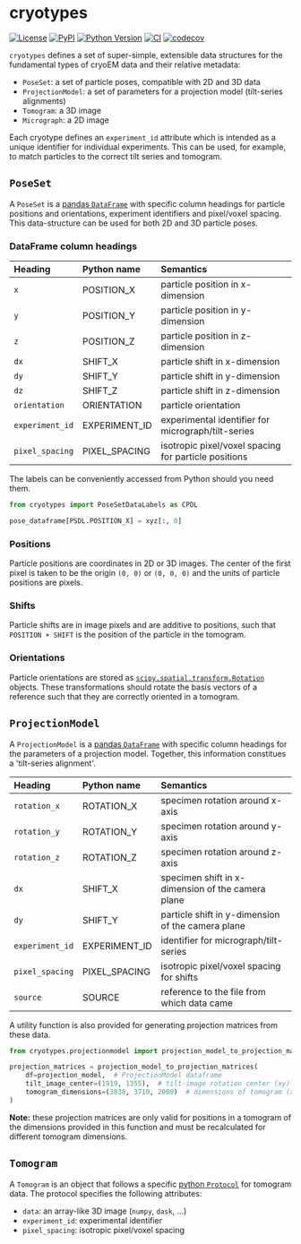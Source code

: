# cryotypes

[![License](https://img.shields.io/pypi/l/cryotypes.svg?color=green)](https://github.com/teamtomo/cryotypes/raw/main/LICENSE)
[![PyPI](https://img.shields.io/pypi/v/cryotypes.svg?color=green)](https://pypi.org/project/cryotypes)
[![Python Version](https://img.shields.io/pypi/pyversions/cryotypes.svg?color=green)](https://python.org)
[![CI](https://github.com/teamtomo/cryotypes/workflows/ci/badge.svg)](https://github.com/alisterburt/cryotypes/actions)
[![codecov](https://codecov.io/gh/teamtomo/cryotypes/branch/master/graph/badge.svg)](https://codecov.io/gh/teamtomo/cryotypes)

`cryotypes` defines a set of super-simple, extensible data structures for the fundamental types of cryoEM data and their relative metadata:
- `PoseSet`: a set of particle poses, compatible with 2D and 3D data
- `ProjectionModel`: a set of parameters for a projection model (tilt-series alignments)
- `Tomogram`: a 3D image
- `Micrograph`: a 2D image

Each cryotype defines an `experiment_id` attribute which is intended as a unique identifier for individual experiments. This can be used, for example, to match particles to the correct tilt series and tomogram.


## `PoseSet`
A `PoseSet` is a [pandas `DataFrame`](https://pandas.pydata.org/docs/) with specific column headings for particle positions and orientations, experiment identifiers and pixel/voxel spacing. This data-structure can be used for both 2D and 3D particle poses.

### DataFrame column headings
| Heading         | Python name   | Semantics                                            |
|:----------------|:--------------|:-----------------------------------------------------|
| `x`             | POSITION_X    | particle position in x-dimension                     |
| `y`             | POSITION_Y    | particle position in y-dimension                     |
| `z`             | POSITION_Z    | particle position in z-dimension                     |
| `dx`            | SHIFT_X       | particle shift in x-dimension                        |
| `dy`            | SHIFT_Y       | particle shift in y-dimension                        |
| `dz`            | SHIFT_Z       | particle shift in z-dimension                        |
| `orientation`   | ORIENTATION   | particle orientation                                 |
| `experiment_id` | EXPERIMENT_ID | experimental identifier for micrograph/tilt-series   |
| `pixel_spacing` | PIXEL_SPACING | isotropic pixel/voxel spacing for particle positions |

The labels can be conveniently accessed from Python should you need them.

```python
from cryotypes import PoseSetDataLabels as CPDL

pose_dataframe[PSDL.POSITION_X] = xyz[:, 0]
```

### Positions
Particle positions are coordinates in 2D or 3D images. The center of the first pixel is taken to be the origin `(0, 0)` or `(0, 0, 0)` and the units of particle positions are pixels.

### Shifts
Particle shifts are in image pixels and are additive to positions, such that `POSITION + SHIFT` is the position of the particle in the tomogram.

### Orientations
Particle orientations are stored as
[`scipy.spatial.transform.Rotation`](https://docs.scipy.org/doc/scipy/reference/generated/scipy.spatial.transform.Rotation.html) objects.
These transformations should rotate the basis vectors of a reference such that they are correctly oriented in a tomogram.

## `ProjectionModel`
A `ProjectionModel` is a [pandas `DataFrame`](https://pandas.pydata.org/docs/) with specific column 
headings for the parameters of a projection model. Together, this information constitues a 'tilt-series alignment'.

| Heading         | Python name   | Semantics                                         |
|:----------------|:--------------|:--------------------------------------------------|
| `rotation_x`    | ROTATION_X    | specimen rotation around x-axis                   |
| `rotation_y`    | ROTATION_Y    | specimen rotation around y-axis                   |
| `rotation_z`    | ROTATION_Z    | specimen rotation around z-axis                   |
| `dx`            | SHIFT_X       | specimen shift in x-dimension of the camera plane |
| `dy`            | SHIFT_Y       | particle shift in y-dimension of the camera plane |
| `experiment_id` | EXPERIMENT_ID | identifier for micrograph/tilt-series             |
| `pixel_spacing` | PIXEL_SPACING | isotropic pixel/voxel spacing for shifts          |
| `source`        | SOURCE        | reference to the file from which data came        |

A utility function is also provided for generating projection matrices from these data.

```python
from cryotypes.projectionmodel import projection_model_to_projection_matrices

projection_matrices = projection_model_to_projection_matrices(
    df=projection_model,  # ProjectionModel dataframe
    tilt_image_center=(1919, 1355),  # tilt-image rotation center (xy)
    tomogram_dimensions=(3838, 3710, 2000)  # dimensions of tomogram (xyz)
)
```

**Note:** these projection matrices are only valid for positions in a tomogram of the dimensions
provided in this function and must be recalculated for different tomogram dimensions.

## `Tomogram`
A `Tomogram` is an object that follows a specific [python `Protocol`](https://docs.python.org/3/library/typing.html#typing.Protocol) for tomogram data. The protocol specifies the following attributes:

- `data`: an array-like 3D image (`numpy`, `dask`, ...)
- `experiment_id`: experimental identifier
- `pixel_spacing`: isotropic pixel/voxel spacing
